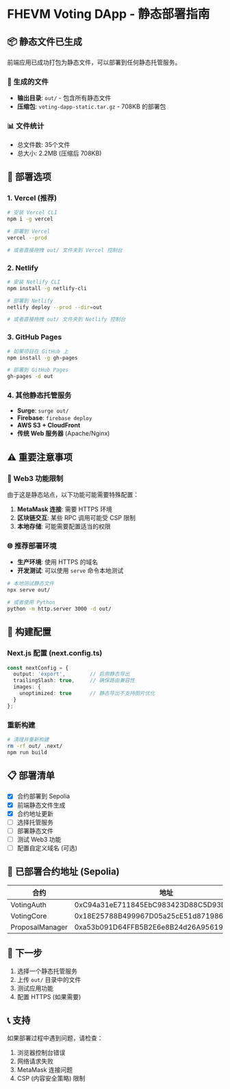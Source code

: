 # FHEVM Voting DApp - 静态部署指南

## 📦 静态文件已生成

前端应用已成功打包为静态文件，可以部署到任何静态托管服务。

### 📁 生成的文件

- **输出目录**: `out/` - 包含所有静态文件
- **压缩包**: `voting-dapp-static.tar.gz` - 708KB 的部署包

### 📊 文件统计

- 总文件数: 35个文件
- 总大小: 2.2MB (压缩后 708KB)

## 🚀 部署选项

### 1. Vercel (推荐)

```bash
# 安装 Vercel CLI
npm i -g vercel

# 部署到 Vercel
vercel --prod

# 或者直接拖拽 out/ 文件夹到 Vercel 控制台
```

### 2. Netlify

```bash
# 安装 Netlify CLI
npm install -g netlify-cli

# 部署到 Netlify
netlify deploy --prod --dir=out

# 或者直接拖拽 out/ 文件夹到 Netlify 控制台
```

### 3. GitHub Pages

```bash
# 如果项目在 GitHub 上
npm install -g gh-pages

# 部署到 GitHub Pages
gh-pages -d out
```

### 4. 其他静态托管服务

- **Surge**: `surge out/`
- **Firebase**: `firebase deploy`
- **AWS S3 + CloudFront**
- **传统 Web 服务器** (Apache/Nginx)

## ⚠️ 重要注意事项

### 🔐 Web3 功能限制

由于这是静态站点，以下功能可能需要特殊配置：

1. **MetaMask 连接**: 需要 HTTPS 环境
2. **区块链交互**: 某些 RPC 调用可能受 CSP 限制
3. **本地存储**: 可能需要配置适当的权限

### 🌐 推荐部署环境

- **生产环境**: 使用 HTTPS 的域名
- **开发测试**: 可以使用 `serve` 命令本地测试

```bash
# 本地测试静态文件
npx serve out/

# 或者使用 Python
python -m http.server 3000 -d out/
```

## 🔧 构建配置

### Next.js 配置 (next.config.ts)

```typescript
const nextConfig = {
  output: 'export',        // 启用静态导出
  trailingSlash: true,     // 确保路由兼容性
  images: {
    unoptimized: true      // 静态导出不支持图片优化
  }
};
```

### 重新构建

```bash
# 清理并重新构建
rm -rf out/ .next/
npm run build
```

## 📋 部署清单

- [x] 合约部署到 Sepolia
- [x] 前端静态文件生成
- [x] 合约地址更新
- [ ] 选择托管服务
- [ ] 部署静态文件
- [ ] 测试 Web3 功能
- [ ] 配置自定义域名 (可选)

## 🔗 已部署合约地址 (Sepolia)

| 合约 | 地址 |
|------|------|
| VotingAuth | 0xC94a31eE711845EbC983423D88C5D93Df0f1Cb27 |
| VotingCore | 0x18E25788B499967D05a25cE51d87198600e8bE6E |
| ProposalManager | 0xa53b091D64FFB5B2E6e8B24d26A95619ff98655C |

## 🎯 下一步

1. 选择一个静态托管服务
2. 上传 `out/` 目录中的文件
3. 测试应用功能
4. 配置 HTTPS (如果需要)

## 📞 支持

如果部署过程中遇到问题，请检查：

1. 浏览器控制台错误
2. 网络请求失败
3. MetaMask 连接问题
4. CSP (内容安全策略) 限制
